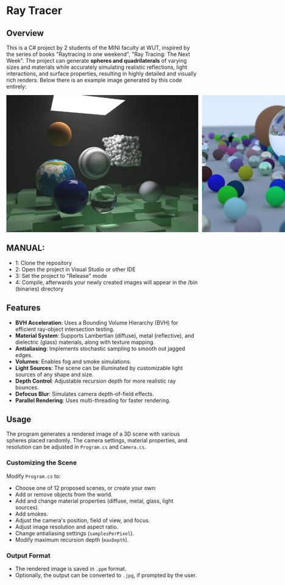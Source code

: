# Ray Tracer

## Overview

This is a C# project by 2 students of the MINI faculty at WUT, inspired by the series of books "Raytracing in one weekend", "Ray Tracing: The Next Week". 
The project can generate **spheres and quadrilaterals** of varying sizes and materials while accurately simulating realistic reflections, light interactions, and surface properties, resulting in highly detailed and visually rich renders.
Below there is an example image generated by this code entirely:
<div style="display: flex; justify-content: left; gap: 10px;">
    <img src="exampleImages/finalScene.jpg" alt="Image 2" style="width: 640px; height: 360px; object-fit: cover;">
    <img src="exampleImages/image1.jpg" alt="Image 1" style="width: 640px; height: 360px; object-fit: cover;">

</div>






## MANUAL: 

- 1: Clone the repository
- 2: Open the project in Visual Studio or other IDE
- 3: Set the project to "Release" mode
- 4: Compile, afterwards your newly created images will appear in the /bin (binaries) directory
 
## Features

- **BVH Acceleration**: Uses a Bounding Volume Hierarchy (BVH) for efficient ray-object intersection testing.
- **Material System**: Supports Lambertian (diffuse), metal (reflective), and dielectric (glass) materials, along with texture mapping.
- **Antialiasing**: Implements stochastic sampling to smooth out jagged edges.
- **Volumes**:  Enables fog and smoke simulations.
- **Light Sources**: The scene can be illuminated by customizable light sources of any shape and size.
- **Depth Control**: Adjustable recursion depth for more realistic ray bounces.
- **Defocus Blur**: Simulates camera depth-of-field effects.
- **Parallel Rendering**: Uses multi-threading for faster rendering.

## Usage

The program generates a rendered image of a 3D scene with various spheres placed randomly. The camera settings, material properties, and resolution can be adjusted in `Program.cs` and `Camera.cs`.

### Customizing the Scene

Modify `Program.cs` to:
- Choose one of 12 proposed scenes, or create your own: 
- Add or remove objects from the world.
- Add and change material properties (diffuse, metal, glass, light sources).
- Add smokes. 
- Adjust the camera's position, field of view, and focus.
- Adjust image resolution and aspect ratio.
- Change antialiasing settings (`samplesPerPixel`).
- Modify maximum recursion depth (`maxDepth`).

### Output Format

- The rendered image is saved in `.ppm` format.
- Optionally, the output can be converted to `.jpg`, if prompted by the user.



